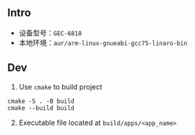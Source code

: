 ## Intro

- 设备型号：`GEC-6818`
- 本地环境：`aur/arm-linux-gnueabi-gcc75-linaro-bin`

## Dev

1. Use `cmake` to build project
```console
cmake -S . -B build
cmake --build build
```
2. Executable file located at `build/apps/<app_name>`
